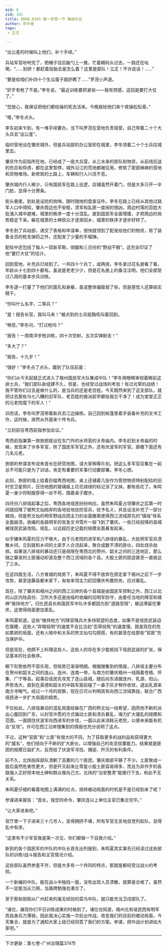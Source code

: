```yaml
---
aid: 8
zid: 101
title: 0008.0101-第一百零一节 集结队伍
author: 吹牛者
tags: 
 - 正文

---
```




“出公差的时候叫上他们，补个手续。”

兵站军官吩咐完了，把帽子往后脑勺上一推，忙着朝码头过去，一路还在吆喝，“……别挤！都赶着投胎去是怎么着？这里是部队！立正！不许说话！……”

“要是给咱们补四十个生瓜蛋子就好瞧了……”罗茂小声道。

“好歹有枪了不是。”李冬说，“最近训练要抓紧些――我有预感，这回是要打大仗了。”

“您放心，我保证把他们都给操的死去活来。今晚就给他们来个夜操松松骨。”

“嗯，”李冬点头。

李东初来乍到，有一堆手续要办，当下叫罗茂在营地负责宿营，自己带着二十个大头兵去“出公差”。

临时营地设在肇庆城外，但是兵站部的办公室却在城里，李冬领着二十个士兵往城里去。

肇庆作为前指所在地，已经成了一座大兵营，从三水来的部队和物资，从前线后送的伤员和俘虏，都在这里暂停，城外沿江的荒地都被征用，修筑了密密麻麻的营地和货物堆场。新修筑的土路上，车辆和行人川流不息。

肇庆城内行人稀少，只有国民军在路上巡逻，店铺虽然开着门，但是大多只开一半门脸，显得十分萧条。

街头巷尾，到处是设防的岗哨，随时随地的盘查证件。李冬在路上已经从其他过路军人口中得知，肇庆周边也不安稳，溃军和乱匪一度闹的很凶，周边村落的百姓大批涌入城中避难，城里的秩序一度十分混乱。直到国民军全面增援，才把周边的局势稳定下来。躲在城里的士绅民众才逐渐回乡，城里的秩序才逐步好转了。

李冬到了兵站部，递交了表格和申请单，很快就领到了配发给他们的物资，除了装备全员的枪支弹药之外，还配发了少量的手榴弹。

配给中还包括了每人一双新军鞋，绑腿和三日份的“野战干粮”。这完全印证了他“要打大仗”的估计。

回到营地，补充兵已经到了。一共四十个兵丁，成两排。李冬拿过花名册看了看，年龄从十七到四十都有。虽说是老老少少，但是花名册上的备注注明，他们全部受过八周的基本步兵训练。

李冬逐一打量了下他们的面孔和身躯，虽说整体偏瘦弱了些，但是感觉人还算结实精干。

“你叫什么名字，二等兵？”

“是！报告长官，我叫马来！”被点到的士兵挺胸吼叫着回到。

“稍息，”李冬问，“打过枪吗？”

“报告！一周南洋步枪训练，四十次空射，五次实弹射击！”

“多大了？”

“报告，十九岁！”

“很好！”李冬点了点头，踱到了队伍前面：

“你们从今天起就正式进入了梧州国民军大队集成中队！”李冬用眼睛审视着眼前这排士兵，“我们部队新组建不久，但是，也经受过战场的考验！有过光荣的战绩！我不管你们过去是做什么的，是当兵的还是老百姓。今天既然来到了这支部队，就把过去那些乌七八糟的旧军队、老百姓的做派趁早都给我忘干净了！成为堂堂正正的元老院麾下的军人！”

训完话，李冬叫罗茂带着新兵去江边操练。自己回到帐篷里着手装备补充的文书工作，这时候，突然从外面来个传令兵。

“立刻前往粤西前指参加会议。”

粤西前指兼第一旅旅部就设在东门外的水师营的关帝庙内。李冬赶到关帝庙的时候，发现来了许多军官，除了国民军军官之外，还有伏波军的军官。廊檐下面还有几名元老。

旅部的参谋宣布说朱首长在研究地图，请大家稍等片刻。把这么多军官召集在一起总不可能只是为了训话，肯定有重要的军事行动要部署。李冬心想。

此刻，旅部的墙上挂着巨幅粤西地图，桌上还铺着几张作为管控物资特别配给的旧时空卫星照片，压住地图的玻璃板上花花绿绿的标记涂了又抹，都有些花了。朱鸣夏一身少将制服穿得一丝不苟，围着桌子踱步。

四月份八排瑶起事之后，粤西各地瑶民纷纷响应。虽然朱鸣夏占领肇庆之后第一时间就招降了被熊文灿抛弃的各地驻地驻防官兵，给予名义，并且设法补充了一部分粮饷，但是熊文灿的明军野战兵团主力的全面撤离使得西江流域原先的“镇瑶”体系全面崩溃。收编的各路明军的告急文书雪片一般飞到了肇庆。一些已经投降的县城被瑶民武装攻陷。瑶乱，以远超历史记载的规模全面暴发起来。

似乎嫌朱鸣夏的压力不够大，由于元老院的进军和八排瑶的暴乱，大批明军官兵溃散乡间，立刻就和乡间的土匪歹人合流起来，聚合成数不清的匪伙，四处烧杀劫掠。如果说八排瑶的暴动还只是局限在粤西北的贺州、韶关之间的三连地区，那么随之暴发的土匪骚动却波及整个西江流域的各个县。大股土匪的踪迹甚至一直抵达了三水。

在这四面生活，八方冒烟的局势下，朱鸣夏不得不放弃在原定拿下梧州之后下一步攻势，甚至连藤县都未拿下，匆匆率领主力赶回肇庆布置防务，应对暴乱。

现在，除了肇庆和梧州之间的西江沿岸的各个县城是由国民军控制之外，西江以北的山区内陆县份、卫所大多还是由临时收编的旧明军防守，由委任当地的降官和缙绅“维持地方”。归化民县长和国民军中队许多都因为到“道路受阻”，被迫滞留在肇庆，这使得局面更加紊乱。

朱鸣夏知道，这些“维持地方”的降官降兵大多持观望的态度，如果不是瑶民武装迫在眉睫，这些人“弃暗投明”的速度不会比当初“忍辱投髡”的速度慢。就是现在的危如累卵的局面，还有人暗中和关系的熊文灿勾勾搭搭，有的甚至在给那些“官匪”充当保护伞。

但是现在，他顾不上料理这些人，这些人的存在多少能抵挡下瑶民武装的扩张，保证基本的社会秩序。

眼下形势依然不容乐观，但局势已渐渐明朗。根据搜集到的情报，八排瑶主要分布在贺州和韶关之间的连山、连州、连南一带，与南方的肇庆梧州一线隔着苍梧、怀集、广宁等县。起事后瑶民先攻克了连山县城，随后向东进据连州、乳源、阳山，声势浩大，直到在英德和韶关的中路军面前碰了一鼻子灰才稍作收敛，退出乳源来南方寻晦气。经过一个月的观察，现在已可以判明其有向西江流域靠拢，联合广西瑶民进一步扩大局面的趋势。

不仅如此，八排瑶暴动的混乱局面给躲在广西的熊文灿一线希望，因而他不断的派出心腹回到广东，以封官许愿的方式煽动土匪和溃兵暴乱，竭力扩大骚乱的规模和范围，一面困住伏波军向西进军的步伐，一面以此来消耗元老院，以便未来能有机会“反攻”。许可在西江沿岸搜集到的情报也充分说明了这点。

不过，这种“官匪”和“土匪”有很大的不同，为了获取更多的战利品和获得更大的“威名”，他们倾向于不断的扩大匪伙，以增强自己的攻坚拔寨能力。结果就是匪团的规模日益扩大，反而给了伏波军寻找、捕捉、歼灭的有利条件。

前不久，北炜指挥部队清剿了高要的几个匪团，肇庆南部平静了不少。土匪聚成一股后虽然危害性更大，但是歼灭起来比零星小股土匪容易得多，而且为非作歹的各路强人正好把本地士绅和群众推向己方。北炜的“治安整肃”能推行下去，和此不无关系。

朱鸣夏仔细的看着地图上满满的红点，扭转被动局面的时机是不是已经到来了呢？

参谋进来报告：“首长，按您的命令，肇庆连以上单位主官已集合完毕。”

“让大家进来吧。”

官厅里一下子进来三十几号人，变得拥挤不堪，所有军官无言地自觉列起队，显得乱中有序。

“这里有不少军官我是第一次见，你们都做一下自我介绍。”

新到的各个国民军的中队的中队长首先出列报到，朱鸣夏其实事先已经读过这些部队的训练/战斗报告和主官情况介绍。

这些部队虽然参差不齐，但是大多有一个共同的特点，那就是都经受过战火的考验。

一个新编的中队，能在战斗中独挡一面，没有出现人员溃散，就算是合格了。虽然不一定能当尖刀用，当盾牌勉强也凑合了。

至于那些刚刚从广州赶来的毫无经验的菜鸟中队，就只能充当卫戍部队了。

“诸位，展现你们平日训练成果的时候到了。诸位也知道，梧州北有瑶民西有明军而自身兵力薄弱，因此我决心实施一次前出作战，改变我们的目前的被动局面，今天集合，就是为了通知大家上级已经同意了我们的方案。参谋，把作战计划讲给大家吧。”

-------------------------------------------------------

下次更新：第七卷-广州治理篇374节



